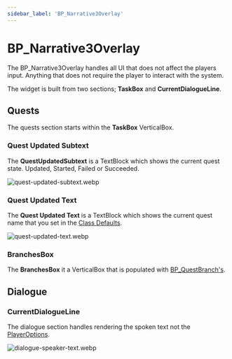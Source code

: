 ```yaml
---
sidebar_label: 'BP_Narrative3Overlay'
---
```


# BP_Narrative3Overlay

The BP_Narrative3Overlay handles all UI that does not affect the players input. Anything that does not require the player to interact with the system.

The widget is built from two sections; **TaskBox** and **CurrentDialogueLine**.

## Quests

The quests section starts within the **TaskBox** VerticalBox.

### Quest Updated Subtext

The **QuestUpdatedSubtext** is a TextBlock which shows the current quest state. Updated, Started, Failed or Succeeded.

![quest-updated-subtext.webp](//img/quests-and-dialogue/ui/bp_narrative3overlay/quest-updated-subtext.webp)

### Quest Updated Text

The **Quest Updated Text** is a TextBlock which shows the current quest name that you set in the [Class Defaults](../quests/index.md#class-defaults).

![quest-updated-text.webp](//img/quests-and-dialogue/ui/bp_narrative3overlay/quest-updated-text.webp)

### BranchesBox

The **BranchesBox** it a VerticalBox that is populated with [BP_QuestBranch's](./bp_questbranch.md).

## Dialogue

### CurrentDialogueLine

The dialogue section handles rendering the spoken text not the [PlayerOptions](./w_narrativemenu_dialogue.md).

![dialogue-speaker-text.webp](//img/quests-and-dialogue/ui/bp_narrative3overlay/dialogue-speaker-text.webp)
